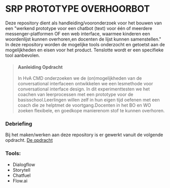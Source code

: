 # SRP PROTOTYPE OVERHOORBOT

<p>Deze repository dient als handleiding/vooronderzoek voor het bouwen van een "werkend prototype voor een chatbot (text) voor één of meerdere messenger-platformen OF een web interface, waarmee kinderen een woordenlijst kunnen overhoren,en docenten de lijst kunnen samenstellen." In deze repository worden de mogelijke tools onderzocht en getoetst aan de mogelijkheden en eisen voor het product. Tenslotte wordt er een specifieke tool aanbevolen.</p>

> <h4>Aanleiding Opdracht</h4>
> In HvA CMD onderzoeken we de (on)mogelijkheden van de conversational interfaceen ontwikkelen we een lesmethode voor conversational interface design. In dit experimenttesten we het coachen van leerprocessen met een prototype voor de basisschool.Leerlingen willen zelf in hun eigen tijd oefenen met een coach die ze helptmet de voortgang.Docenten in het BO en WO zoeken flexibele, en goedkope manierenom stof te kunnen overhoren.

<h3>Debriefing</h3>
<p>Bij het maken/werken aan deze repository is er gewerkt vanuit de volgende opdracht.
<a href='../master/opdracht.md'>De opdracht</a></p>

<h3>Tools:</h3>
<ul>
  <li>Dialogflow</li>
  <li>Storytell</li>
  <li>Chatfuel</li>
  <li>Flow.ai</li>
</ul>

